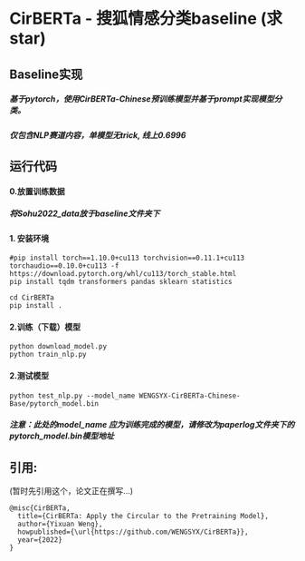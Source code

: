 # CirBERTa - 搜狐情感分类baseline   (求star)

## Baseline实现

##### 基于pytorch，使用CirBERTa-Chinese预训练模型并基于prompt实现模型分类。

##### 仅包含NLP赛道内容，单模型无trick, 线上0.6996 

#####   



## 运行代码

#### 0.放置训练数据

##### 将Sohu2022_data放于baseline文件夹下



#### 1. 安装环境

```
#pip install torch==1.10.0+cu113 torchvision==0.11.1+cu113 torchaudio==0.10.0+cu113 -f https://download.pytorch.org/whl/cu113/torch_stable.html
pip install tqdm transformers pandas sklearn statistics

cd CirBERTa
pip install .
```



#### 2.训练（下载）模型

```
python download_model.py
python train_nlp.py
```



#### 2.测试模型

```
python test_nlp.py --model_name WENGSYX-CirBERTa-Chinese-Base/pytorch_model.bin
```

##### 注意：此处的model_name 应为训练完成的模型，请修改为paperlog文件夹下的pytorch_model.bin模型地址





## 引用:

(暂时先引用这个，论文正在撰写...)

```
@misc{CirBERTa,
  title={CirBERTa: Apply the Circular to the Pretraining Model},
  author={Yixuan Weng},
  howpublished={\url{https://github.com/WENGSYX/CirBERTa}},
  year={2022}
}
```